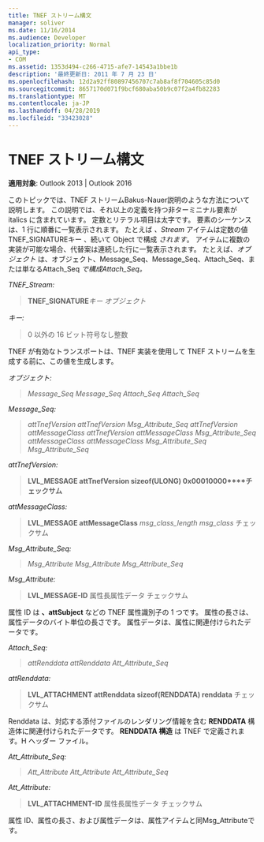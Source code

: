 ```yaml
---
title: TNEF ストリーム構文
manager: soliver
ms.date: 11/16/2014
ms.audience: Developer
localization_priority: Normal
api_type:
- COM
ms.assetid: 1353d494-c266-4715-afe7-14543a1bbe1b
description: '最終更新日: 2011 年 7 月 23 日'
ms.openlocfilehash: 12d2a92ff80897456707c7ab8af8f704605c85d0
ms.sourcegitcommit: 8657170d071f9bcf680aba50b9c07f2a4fb82283
ms.translationtype: MT
ms.contentlocale: ja-JP
ms.lasthandoff: 04/28/2019
ms.locfileid: "33423028"
---
```

# <a name="tnef-stream-syntax"></a>TNEF ストリーム構文

  
  
**適用対象**: Outlook 2013 | Outlook 2016 
  
このトピックでは、TNEF ストリームBakus-Nauer説明のような方法について説明します。 この説明では、それ以上の定義を持つ非ターミニナル要素が italics に含まれています。 定数とリテラル項目は太字です。 要素のシーケンスは、1 行に順番に一覧表示されます。 たとえば _、Stream_ アイテムは定数の値TNEF_SIGNATUREキー 、続いて Object で構成 _されます_。  アイテムに複数の実装が可能な場合、代替案は連続した行に一覧表示されます。 たとえば、_オブジェクト_ は、オブジェクト、Message_Seq、Message_Seq、Attach_Seq、または単なるAttach_Seq _で構成Attach_Seq。_  
  
 _TNEF_Stream:_
  
> **TNEF_SIGNATURE**_キー_ _オブジェクト_
    
 _キー:_
  
> 0 以外の 16 ビット符号なし整数
    
TNEF が有効なトランスポートは、TNEF 実装を使用して TNEF ストリームを生成する前に、この値を生成します。
  
 _オブジェクト:_
  
>  _Message_Seq Message_Seq Attach_Seq Attach_Seq_
    
 _Message_Seq:_
  
>  _attTnefVersion attTnefVersion Msg_Attribute_Seq attTnefVersion attMessageClass attTnefVersion attMessageClass Msg_Attribute_Seq attMessageClass attMessageClass Msg_Attribute_Seq Msg_Attribute_Seq_
    
 _attTnefVersion:_
  
> **LVL_MESSAGE attTnefVersion sizeof(ULONG) 0x00010000****チェックサム** 
    
 _attMessageClass:_
  
> **LVL_MESSAGE attMessageClass** _msg_class_length msg_class_ チェックサム 
    
 _Msg_Attribute_Seq:_
  
>  _Msg_Attribute Msg_Attribute Msg_Attribute_Seq_
    
 _Msg_Attribute:_
  
> **LVL_MESSAGE-ID** 属性長属性データ チェックサム 
    
属性 ID は **、attSubject** などの TNEF 属性識別子の 1 つです。 属性の長さは、属性データのバイト単位の長さです。 属性データは、属性に関連付けられたデータです。
  
 _Attach_Seq:_
  
>  _attRenddata attRenddata Att_Attribute_Seq_
    
 _attRenddata:_
  
> **LVL_ATTACHMENT attRenddata** **sizeof(RENDDATA) renddata** チェックサム 
    
Renddata は、対応する添付ファイルのレンダリング情報を含む **RENDDATA** 構造体に関連付けられたデータです。 **RENDDATA 構造** は TNEF で定義されます。H ヘッダー ファイル。 
  
 _Att_Attribute_Seq:_
  
>  _Att_Attribute Att_Attribute Att_Attribute_Seq_
    
 _Att_Attribute:_
  
> **LVL_ATTACHMENT-ID** 属性長属性データ チェックサム 
    
属性 ID、属性の長さ、および属性データは、属性アイテムと同Msg_Attributeです。
  

